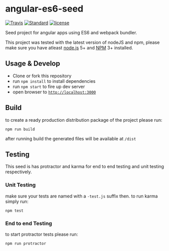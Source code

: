 # angular-es6-seed

[![Travis](https://img.shields.io/travis/willyelm/angular-es6-seed.svg?maxAge=2592000?style=flat-square)](https://travis-ci.org/willyelm/angular-es6-seed)
[![Standard](https://img.shields.io/badge/code%20style-standard-yellow.svg?style=flat-square)](http://standardjs.com/)
[![license](https://img.shields.io/github/license/willyelm/angular-es6-seed.svg?maxAge=2592000?style=flat-square)](https://github.com/willyelm/angular-es6-seed)


Seed project for angular apps using ES6 and webpack bundler.

This project was tested with the latest version of nodeJS and npm, please make sure you have atleast  [node.js](https://nodejs.org/) 5+ and [NPM](https://www.npmjs.com/) 3+ installed.

## Usage & Develop

- Clone or fork this repository
- run `npm install` to install dependencies
- run `npm start` to fire up dev server
- open browser to [`http://localhost:3000`](http://localhost:3000)

## Build

to create a ready production distribution package of the project please run:

```
npm run build
```

after running build the generated files will be available at `/dist`

## Testing

This seed is has protractor and karma for end to end testing and unit testing respectively.

### Unit Testing

make sure your tests are named with a `-test.js` suffix then. to run karma simply run:

```
npm test
```

### End to end Testing

to start protractor tests please run:

```
npm run protractor
```
